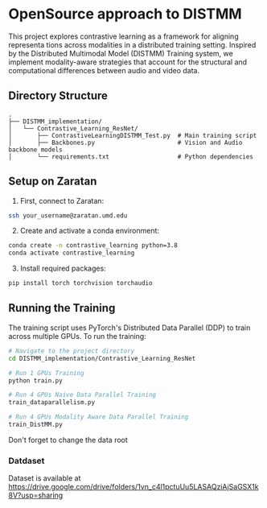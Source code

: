 # OpenSource approach to DISTMM

This project explores contrastive learning as a framework for aligning representa tions across modalities in a distributed training setting. Inspired by the Distributed Multimodal Model (DISTMM) Training system, we implement modality-aware strategies that account for the structural and computational differences between audio and video data.

## Directory Structure

```
.
├── DISTMM_implementation/
│   └── Contrastive_Learning_ResNet/
│       ├── ContrastiveLearningDISTMM_Test.py  # Main training script
│       ├── Backbones.py                       # Vision and Audio backbone models
│       └── requirements.txt                   # Python dependencies
```

## Setup on Zaratan

1. First, connect to Zaratan:
```bash
ssh your_username@zaratan.umd.edu
```

2. Create and activate a conda environment:
```bash
conda create -n contrastive_learning python=3.8
conda activate contrastive_learning
```

3. Install required packages:
```bash
pip install torch torchvision torchaudio
```

## Running the Training

The training script uses PyTorch's Distributed Data Parallel (DDP) to train across multiple GPUs. To run the training:

```bash
# Navigate to the project directory
cd DISTMM_implementation/Contrastive_Learning_ResNet

# Run 1 GPUs Training
python train.py

# Run 4 GPUs Naive Data Parallel Training
train_dataparallelism.py

# Run 4 GPUs Modality Aware Data Parallel Training
train_DistMM.py
```

Don't forget to change the data root
### Datdaset

Dataset is available at https://drive.google.com/drive/folders/1vn_c4l1pctuUu5LASAQziAjSaGSX1k8V?usp=sharing
